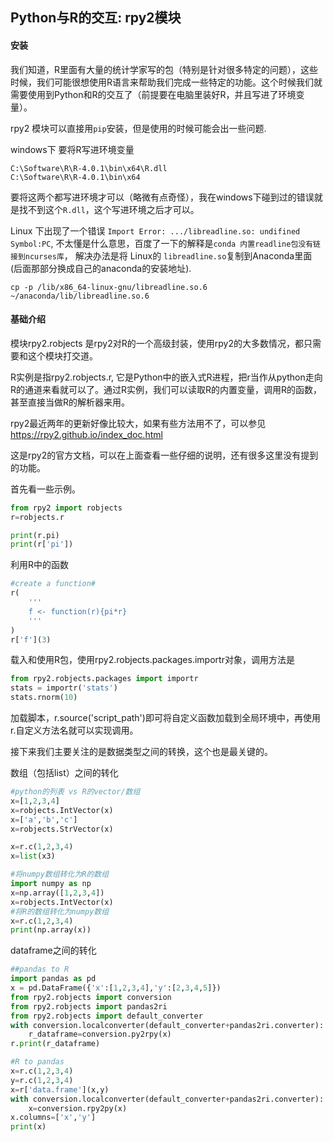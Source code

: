 ## Python与R的交互: rpy2模块

#### 安装

我们知道，R里面有大量的统计学家写的包（特别是针对很多特定的问题），这些时候，我们可能很想使用R语言来帮助我们完成一些特定的功能。这个时候我们就需要使用到Python和R的交互了（前提要在电脑里装好R，并且写进了环境变量）。

rpy2 模块可以直接用`pip`安装，但是使用的时候可能会出一些问题.

windows下 要将R写进环境变量

```
C:\Software\R\R-4.0.1\bin\x64\R.dll
C:\Software\R\R-4.0.1\bin\x64
```

要将这两个都写进环境才可以（略微有点奇怪），我在windows下碰到过的错误就是找不到这个`R.dll`，这个写进环境之后才可以。

Linux 下出现了一个错误 `Import Error: .../libreadline.so: undifined Symbol:PC`, 不太懂是什么意思，百度了一下的解释是`conda 内置readline包没有链接到ncurses库`， 解决办法是将 Linux的 `libreadline.so`复制到Anaconda里面 (后面那部分换成自己的anaconda的安装地址).

```
cp -p /lib/x86_64-linux-gnu/libreadline.so.6 ~/anaconda/lib/libreadline.so.6
```



#### 基础介绍

模块rpy2.robjects 是rpy2对R的一个高级封装，使用rpy2的大多数情况，都只需要和这个模块打交道。

R实例是指rpy2.robjects.r, 它是Python中的嵌入式R进程，把r当作从python走向R的通道来看就可以了。通过R实例，我们可以读取R的内置变量，调用R的函数，甚至直接当做R的解析器来用。

rpy2最近两年的更新好像比较大，如果有些方法用不了，可以参见 https://rpy2.github.io/index_doc.html  

这是rpy2的官方文档，可以在上面查看一些仔细的说明，还有很多这里没有提到的功能。

首先看一些示例。


```python
from rpy2 import robjects
r=robjects.r

print(r.pi)
print(r['pi'])
```

利用R中的函数

```python
#create a function#
r(
    '''
    f <- function(r){pi*r}
    '''
)
r['f'](3)
```


载入和使用R包，使用rpy2.robjects.packages.importr对象，调用方法是


```python
from rpy2.robjects.packages import importr
stats = importr('stats')
stats.rnorm(10)
```

加载脚本，r.source('script_path')即可将自定义函数加载到全局环境中，再使用r.自定义方法名就可以实现调用。



接下来我们主要关注的是数据类型之间的转换，这个也是最关键的。

数组（包括list）之间的转化


```python
#python的列表 vs R的vector/数组
x=[1,2,3,4]
x=robjects.IntVector(x)
x=['a','b','c']
x=robjects.StrVector(x)

x=r.c(1,2,3,4)
x=list(x3)

#将numpy数组转化为R的数组
import numpy as np
x=np.array([1,2,3,4])
x=robjects.IntVector(x)
#将R的数组转化为numpy数组
x=r.c(1,2,3,4)
print(np.array(x))
```

dataframe之间的转化

```python
##pandas to R
import pandas as pd
x = pd.DataFrame({'x':[1,2,3,4],'y':[2,3,4,5]})
from rpy2.robjects import conversion
from rpy2.robjects import pandas2ri
from rpy2.robjects import default_converter
with conversion.localconverter(default_converter+pandas2ri.converter):
    r_dataframe=conversion.py2rpy(x)
r.print(r_dataframe)

#R to pandas
x=r.c(1,2,3,4)
y=r.c(1,2,3,4)
x=r['data.frame'](x,y)
with conversion.localconverter(default_converter+pandas2ri.converter):
    x=conversion.rpy2py(x)
x.columns=['x','y']
print(x)
```





